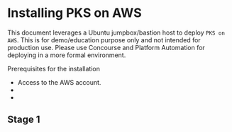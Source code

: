 # Installing PKS on AWS
This document leverages a Ubuntu jumpbox/bastion host to deploy `PKS on AWS`. This is for demo/education purpose only and not intended for production use. Please use Concourse and Platform Automation for deploying in a more formal environment. 

Prerequisites for the installation

* Access to the AWS account. 
*  
*  

## Stage 1

<!--stackedit_data:
eyJoaXN0b3J5IjpbLTY5MTI4NDg3MF19
-->